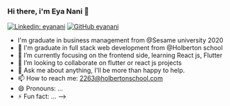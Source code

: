 ### Hi there, i'm Eya Nani 👋
[![Linkedin: eyanani](https://img.shields.io/badge/-EyaNani-blue?style=flat-square&logo=Linkedin&logoColor=white&link=https://www.linkedin.com/in/eyanani/)](https://www.linkedin.com/in/EYANANI-4634771b7/)
[![GitHub eyanani](https://img.shields.io/github/followers/eya-98?label=follow&style=social)](https://github.com/eya-98)
-  I'm graduate in business management from @Sesame university 2020
- 🔭 I'm graduate in full stack web development from @Holberton school
- 🌱 I’m currently focusing on the frontend side, learning React js, Flutter
- 👯 I’m looking to collaborate on flutter or react js projects
- 💬 Ask me about anything, I'll be more than happy to help.
- 📫 How to reach me: <2263@holbertonschool.com>
- 😄 Pronouns: ...
- ⚡ Fun fact: ...
-->
